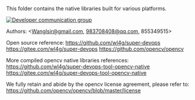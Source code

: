 This folder contains the native libraries built for various platforms. 

[![Developer communication group](https://img.shields.io/badge/QQ1-855349515-green.svg)](https://shang.qq.com/wpa/qunwpa?idkey=0343b06591d19188d86dc078912adfc5c40f023c8ec5a0d1eda5bdfc35ab40d0)

Authors:
	<Wanglsir@gmail.com, 983708408@qq.com, 855349515>

Open source reference:
	https://github.com/wl4g/super-devops
	https://gitee.com/wl4g/super-devops
	https://github.com/opencv/opencv

More compiled opencv native libraries references:
	https://github.com/wl4g/super-devops-tool-opencv-native
	https://gitee.com/wl4g/super-devops-tool-opencv-native

We fully retain and abide by the opencv license agreement, please refer to:
	https://github.com/opencv/opencv/blob/master/license